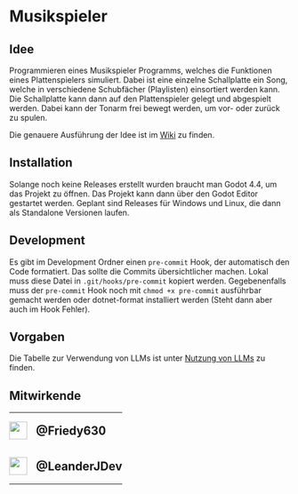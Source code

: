 # Musikspieler

## Idee

Programmieren eines Musikspieler Programms, welches die Funktionen eines Plattenspielers simuliert. Dabei ist eine einzelne Schallplatte ein Song, welche in verschiedene Schubfächer (Playlisten) einsortiert werden kann. Die Schallplatte kann dann auf den Plattenspieler gelegt und abgespielt werden. Dabei kann der Tonarm frei bewegt werden, um vor- oder zurück zu spulen.

Die genauere Ausführung der Idee ist im [Wiki](https://github.com/LeanderJDev/SoEn-SS2025-FK-LJ/wiki/Konzept) zu finden.

## Installation

Solange noch keine Releases erstellt wurden braucht man Godot 4.4, um das Projekt zu öffnen. Das Projekt kann dann über den Godot Editor gestartet werden.
Geplant sind Releases für Windows und Linux, die dann als Standalone Versionen laufen.

## Development

Es gibt im Development Ordner einen `pre-commit` Hook, der automatisch den Code formatiert. Das sollte die Commits übersichtlicher machen. Lokal muss diese Datei in `.git/hooks/pre-commit` kopiert werden.
Gegebenenfalls muss der `pre-commit` Hook noch mit `chmod +x pre-commit` ausführbar gemacht werden oder dotnet-format installiert werden (Steht dann aber auch im Hook Fehler).

## Vorgaben

Die Tabelle zur Verwendung von LLMs ist unter [Nutzung von LLMs](https://github.com/LeanderJDev/SoEn-SS2025-FK-LJ/wiki/Nutzung-von-LLMs) zu finden.

## Mitwirkende

<table cellspacing="0" cellpadding="8" style="">
	<tr>
		<td align="left" valign="middle" style="padding: 16px 0; border: 0;">
			<a href="https://github.com/Friedy630" style="display: flex; align-items: center; gap: 16px; text-decoration: none;">
				<img src="https://github.com/Friedy630.png" width="32" style="vertical-align: middle;"/>
				<span style="font-size:1.3em; vertical-align: middle;"><b>@Friedy630</b></span>
			</a>
		</td>
	</tr>
	<tr>
		<td align="left" valign="middle" style="padding: 16px 0; border: 0;">
			<a href="https://github.com/LeanderJDev" style="display: flex; align-items: center; gap: 16px; text-decoration: none;">
				<img src="https://github.com/LeanderJDev.png" width="32" style="vertical-align: middle;"/>
				<span style="font-size:1.3em; vertical-align: middle;"><b>@LeanderJDev</b></span>
			</a>
		</td>
	</tr>
</table>

